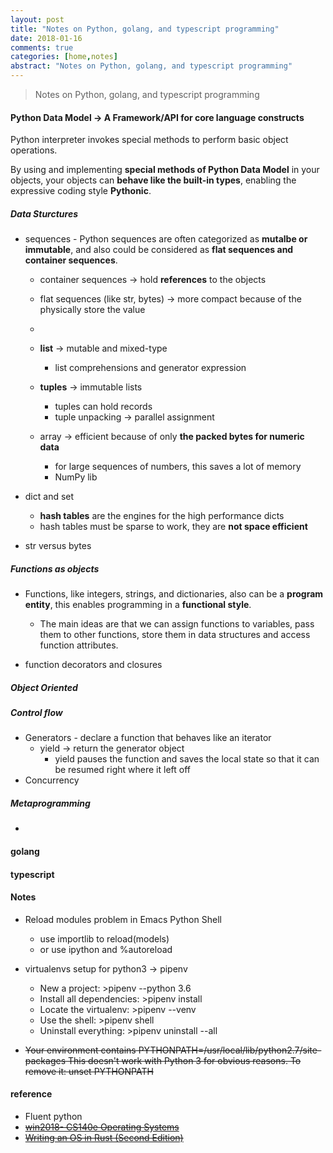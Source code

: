 ```yaml
---
layout: post
title: "Notes on Python, golang, and typescript programming"
date: 2018-01-16 
comments: true
categories: [home,notes]
abstract: "Notes on Python, golang, and typescript programming"
---
```

>Notes on Python, golang, and typescript programming   



#### Python Data Model -> A Framework/API for core language constructs

Python interpreter invokes special methods to perform basic object operations.

By using and implementing **special methods of Python Data Model** in your objects, your objects can **behave like the built-in types**, enabling the expressive coding style **Pythonic**.

##### Data Sturctures
  * sequences - Python sequences are often categorized as **mutalbe or immutable**, and also could be considered as **flat sequences and container sequences**.
    + container sequences -> hold **references** to the objects
    + flat sequences (like str, bytes) -> more compact because of the physically store the value
    + 
    + **list** -> mutable and mixed-type
      - list comprehensions and generator expression

    + **tuples** -> immutable lists
      - tuples can hold records
      - tuple unpacking -> parallel assignment

    + array -> efficient because of only **the packed bytes for numeric data**
      - for large sequences of numbers, this saves a lot of memory
      - NumPy lib
  
  * dict and set
    + **hash tables** are the engines for the high performance dicts
    + hash tables must be sparse to work, they are **not space efficient**
  
  * str versus bytes

##### Functions as objects
  * Functions, like integers, strings, and dictionaries, also can be a **program entity**, this enables programming in a **functional style**. 
    - The main ideas are that we can assign functions to variables, pass them to other functions, store them in data structures and access function attributes.
    
  * function decorators and closures
  
    
##### Object Oriented


##### Control flow  
  * Generators - declare a function that behaves like an iterator 
    + yield -> return the generator object 
      - yield pauses the function and saves the local state so that it can be resumed right where it left off 
  * Concurrency 


##### Metaprogramming 
  * 


#### golang 

#### typescript


#### Notes
 * Reload modules problem in Emacs Python Shell
   - use importlib to reload(models) 
   - or use ipython and  %autoreload

 * virtualenvs setup for python3 -> pipenv
   - New a project: >pipenv --python 3.6
   - Install all dependencies:  >pipenv install
   - Locate the virtualenv: >pipenv --venv
   - Use the shell: >pipenv shell
   - Uninstall everything:  >pipenv uninstall --all

 * <del>Your environment contains PYTHONPATH=/usr/local/lib/python2.7/site-packages
This doesn't work with Python 3 for obvious reasons. To remove it:  unset PYTHONPATH 
</del>


#### reference
* Fluent python
* <del>[win2018- CS140e Operating Systems](https://web.stanford.edu/class/cs140e/)</del>
* <del>[Writing an OS in Rust (Second Edition)](https://os.phil-opp.com/)</del>
